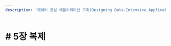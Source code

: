 ```yaml
---
description: '데이터 중심 애플리케이션 구축(Designing Data-Intensive Application, 2017) 책을 읽고 정리하였습니다.'
---
```


# \# 5장 복제

